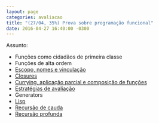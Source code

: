 ```yaml
---
layout: page
categories: avaliacao
title: "(27/04, 35%) Prova sobre programação funcional"
date: 2016-04-27 16:40:00 -0300
---
```


Assunto:

- Funções como cidadãos de primeira classe
- Funções de alta ordem
- [Escopo, nomes e vinculação](nomes)
- [Closures](closure)
- [Currying, aplicação parcial e composição de funções](currying)
- [Estratégias de avaliação](evaluation)
- Generators
- [Lisp](lisp)
- [Recursão de cauda](lisp-recursao)
- [Recursão profunda](lisp-rec-prof)

